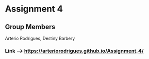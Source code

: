 # Assignment 4
## Group Members

Arterio Rodrigues, Destiny Barbery


### Link -->   https://arteriorodrigues.github.io/Assignment_4/

